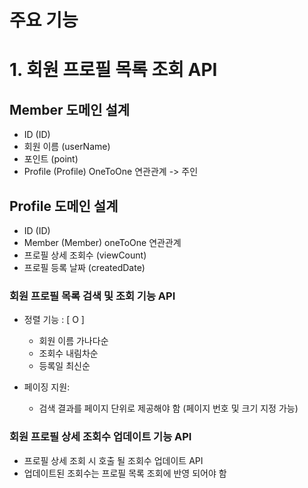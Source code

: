 # 주요 기능

# 1. 회원 프로필 목록 조회 API

## Member 도메인 설계
- ID (ID)
- 회원 이름 (userName)
- 포인트 (point)
- Profile (Profile) OneToOne 연관관계 -> 주인

## Profile 도메인 설계
- ID (ID)
- Member (Member) oneToOne 연관관계
- 프로필 상세 조회수 (viewCount)
- 프로필 등록 날짜 (createdDate)

### 회원 프로필 목록 검색 및 조회 기능 API
- 정렬 기능 : [ O ]
    - 회원 이름 가나다순
    - 조회수 내림차순
    - 등록일 최신순


- 페이징 지원:
    - 검색 결과를 페이지 단위로 제공해야 함 (페이지 번호 및 크기 지정 가능)

### 회원 프로필 상세 조회수 업데이트 기능 API
- 프로필 상세 조회 시 호출 될 조회수 업데이트 API
- 업데이트된 조회수는 프로필 목록 조회에 반영 되어야 함